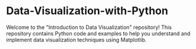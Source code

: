 # Data-Visualization-with-Python
Welcome to the "Introduction to Data Visualization" repository! This repository contains Python code and examples to help you understand and implement data visualization techniques using Matplotlib.
